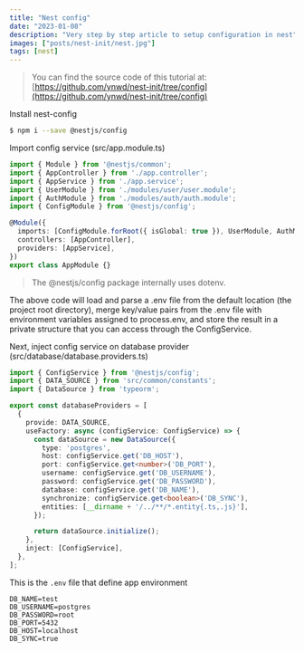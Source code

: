 ```yaml
---
title: "Nest config"
date: "2023-01-08"
description: "Very step by step article to setup configuration in nest"
images: ["posts/nest-init/nest.jpg"]
tags: [nest]
---
```


> You can find the source code of this tutorial at: [https://github.com/ynwd/nest-init/tree/config](https://github.com/ynwd/nest-init/tree/config)


Install nest-config
```bash
$ npm i --save @nestjs/config 
```

Import config service (src/app.module.ts)
```ts
import { Module } from '@nestjs/common';
import { AppController } from './app.controller';
import { AppService } from './app.service';
import { UserModule } from './modules/user/user.module';
import { AuthModule } from './modules/auth/auth.module';
import { ConfigModule } from '@nestjs/config';

@Module({
  imports: [ConfigModule.forRoot({ isGlobal: true }), UserModule, AuthModule],
  controllers: [AppController],
  providers: [AppService],
})
export class AppModule {}

```

> The @nestjs/config package internally uses dotenv.

The above code will load and parse a .env file from the default location (the project root directory), merge key/value pairs from the .env file with environment variables assigned to process.env, and store the result in a private structure that you can access through the ConfigService. 

Next, inject config service on database provider (src/database/database.providers.ts)
```ts
import { ConfigService } from '@nestjs/config';
import { DATA_SOURCE } from 'src/common/constants';
import { DataSource } from 'typeorm';

export const databaseProviders = [
  {
    provide: DATA_SOURCE,
    useFactory: async (configService: ConfigService) => {
      const dataSource = new DataSource({
        type: 'postgres',
        host: configService.get('DB_HOST'),
        port: configService.get<number>('DB_PORT'),
        username: configService.get('DB_USERNAME'),
        password: configService.get('DB_PASSWORD'),
        database: configService.get('DB_NAME'),
        synchronize: configService.get<boolean>('DB_SYNC'),
        entities: [__dirname + '/../**/*.entity{.ts,.js}'],
      });

      return dataSource.initialize();
    },
    inject: [ConfigService],
  },
];

```

This is the `.env` file that define app environment

```
DB_NAME=test
DB_USERNAME=postgres
DB_PASSWORD=root
DB_PORT=5432
DB_HOST=localhost
DB_SYNC=true
```
